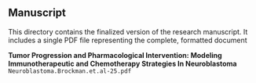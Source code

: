 ## Manuscript
This directory contains the finalized version of the research manuscript. It includes a single PDF file representing the complete, formatted document

**Tumor Progression and Pharmacological Intervention: Modeling Immunotherapeutic and Chemotherapy Strategies In Neuroblastoma**  
`Neuroblastoma.Brockman.et.al-25.pdf`
<br><br>
